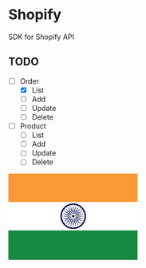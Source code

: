 # Shopify

SDK for Shopify API


## TODO

- [ ] Order
  - [x] List
  - [ ] Add
  - [ ] Update
  - [ ] Delete

- [ ] Product
  - [ ] List
  - [ ] Add
  - [ ] Update
  - [ ] Delete

![Alt text](image/tricolor.jpg?raw=true "India" )
